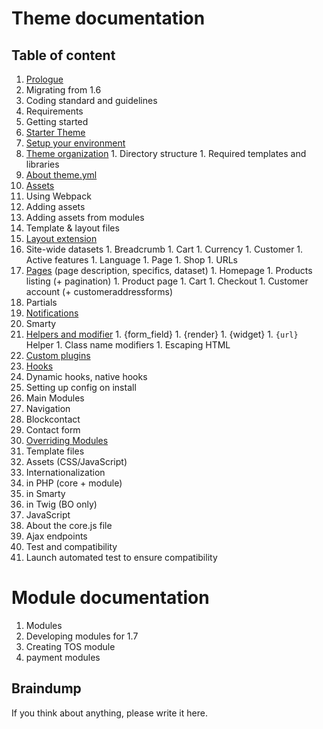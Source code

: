 
Theme documentation
=========================


Table of content
-----------------------

1. [Prologue](https://github.com/PrestaShop/docs/tree/master/themes/prologue)
  1. Migrating from 1.6
  1. Coding standard and guidelines
  1. Requirements
1. Getting started
  1. [Starter Theme](https://github.com/PrestaShop/docs/blob/master/themes/getting-started/starter-theme.rst)
  1. [Setup your environment](https://github.com/PrestaShop/docs/blob/master/themes/getting-started/setup-env.rst)
  1. [Theme organization](https://github.com/PrestaShop/docs/blob/master/themes/getting-started/theme-organization.rst)
    1. Directory structure
    1. Required templates and libraries
  1. [About theme.yml](https://github.com/PrestaShop/docs/blob/master/themes/getting-started/theme-yml.rst)
1. [Assets](https://github.com/PrestaShop/docs/blob/master/themes/assets/assets.rst)
  1. Using Webpack
  1. Adding assets
  1. Adding assets from modules
1. Template & layout files
  1. [Layout extension](https://github.com/PrestaShop/docs/blob/master/themes/templates/layouts.rst)
  1. Site-wide datasets
    1. Breadcrumb
    1. Cart
    1. Currency
    1. Customer
    1. Active features
    1. Language
    1. Page
    1. Shop
    1. URLs
  1. [Pages](https://github.com/PrestaShop/docs/blob/master/themes/templates/pages.rst) (page description, specifics, dataset)
    1. Homepage
    1. Products listing (+ pagination)
    1. Product page
    1. Cart
    1. Checkout
    1. Customer account (+ customeraddressforms)
1. Partials
  1. [Notifications](https://github.com/PrestaShop/docs/blob/master/themes/partials/notifications.rst)
1. Smarty
  1. [Helpers and modifier](https://github.com/PrestaShop/docs/blob/master/themes/smarty/smarty.rst)
    1. {form_field}
    1. {render}
    1. {widget}
    1. `{url}` Helper
    1. Class name modifiers
    1. Escaping HTML
  1. [Custom plugins](https://github.com/PrestaShop/docs/blob/master/themes/smarty/plugin.rst)
1. [Hooks](https://github.com/PrestaShop/docs/blob/master/themes/hooks/hooks.rst)
  1. Dynamic hooks, native hooks
  1. Setting up config on install
1. Main Modules
  1. Navigation
  1. Blockcontact
  1. Contact form
1. [Overriding Modules](https://github.com/PrestaShop/docs/blob/master/themes/overriding-modules/overriding.rst)
  1. Template files
  1. Assets (CSS/JavaScript)
1. Internationalization
  1. in PHP (core + module)
  1. in Smarty
  1. in Twig (BO only)
1. JavaScript
  1. About the core.js file
  1. Ajax endpoints
1. Test and compatibility
  1. Launch automated test to ensure compatibility


Module documentation
=========================

1. Modules
  1. Developing modules for 1.7
  1. Creating TOS module
  1. payment modules


Braindump
------------------

If you think about anything, please write it here.
